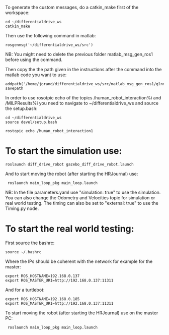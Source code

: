 To generate the custom messages, do a catkin_make first of the workspace:

```
cd ~/differentialdrive_ws
catkin_make
```

Then use the following command in matlab:

```
rosgenmsg('~/differentialdrive_ws/src')
```

NB: You might need to delete the previous folder matlab_msg_gen_ros1 before using the command.

Then copy the the path given in the instructions after the command into the matlab code you want to use:

```
addpath('/home/jorand/differentialdrive_ws/src/matlab_msg_gen_ros1/glnxa64/install/m')
savepath
```

In order to use rosotpic echo of the topics /human_robot_interaction%i and /MILPResults%i you need to navigate to ~/differentialdrive_ws and source the setup.bash:

```
cd ~/differentialdrive_ws
source devel/setup.bash
```

```
rostopic echo /human_robot_interaction1
```

# To start the simulation use:

```
roslaunch diff_drive_robot gazebo_diff_drive_robot.launch
```

And to start moving the robot (after starting the HRJournal) use:

```
 roslaunch main_loop_pkg main_loop.launch 
```

NB: In the file parameters.yaml use "simulation: true" to use the simulation. You can also change the Odometry and Velocities topic for simulation or real world testing. The timing can also be set to "external: true" to use the Timing.py node.


# To start the real world testing:
First source the bashrc:
```
source ~/.bashrc
```

Where the IPs should be coherent with the network for example for the master:
```
export ROS_HOSTNAME=192.168.0.137
export ROS_MASTER_URI=http://192.168.0.137:11311
```

And for a turtlebot:
```
export ROS_HOSTNAME=192.168.0.185
export ROS_MASTER_URI=http://192.168.0.137:11311
```

To start moving the robot (after starting the HRJournal) use on the master PC:

```
 roslaunch main_loop_pkg main_loop.launch 
```
